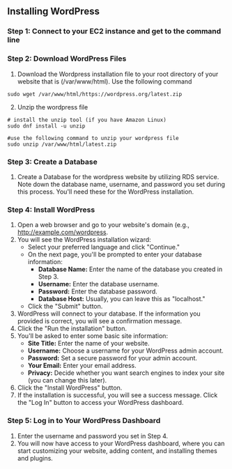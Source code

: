 ## Installing WordPress

### Step 1: Connect to your EC2 instance and get to the command line

### Step 2: Download WordPress Files

1. Download the Wordpress installation file to your root directory of your website that is (/var/www/html). Use the following command 

```
sudo wget /var/www/html/https://wordpress.org/latest.zip

```

2. Unzip the wordpress file 

```
# install the unzip tool (if you have Amazon Linux)
sudo dnf install -u unzip 

#use the following command to unzip your wordpress file
sudo unzip /var/www/html/latest.zip

```

### Step 3: Create a Database

1. Create a Database for the wordpress website by utilizing RDS service.  Note down the database name, username, and password you set during this process. You'll need these for the WordPress installation.

### Step 4: Install WordPress

1. Open a web browser and go to your website's domain (e.g., http://example.com/wordpress.
2. You will see the WordPress installation wizard:
   - Select your preferred language and click "Continue."
   - On the next page, you'll be prompted to enter your database information:
     - **Database Name:** Enter the name of the database you created in Step 3.
     - **Username:** Enter the database username.
     - **Password:** Enter the database password.
     - **Database Host:** Usually, you can leave this as "localhost."
   - Click the "Submit" button.
3. WordPress will connect to your database. If the information you provided is correct, you will see a confirmation message.
4. Click the "Run the installation" button.
5. You'll be asked to enter some basic site information:
   - **Site Title:** Enter the name of your website.
   - **Username:** Choose a username for your WordPress admin account.
   - **Password:** Set a secure password for your admin account.
   - **Your Email:** Enter your email address.
   - **Privacy:** Decide whether you want search engines to index your site (you can change this later).
6. Click the "Install WordPress" button.
7. If the installation is successful, you will see a success message. Click the "Log In" button to access your WordPress dashboard.

### Step 5: Log in to Your WordPress Dashboard

1. Enter the username and password you set in Step 4.
2. You will now have access to your WordPress dashboard, where you can start customizing your website, adding content, and installing themes and plugins.

